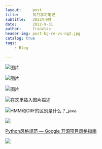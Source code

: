 ```yaml
---
layout:     post
title:      每月学习笔记
subtitle:   2022年9月
date:       2022-9-31
author:     franztao
header-img: post-bg-re-vs-ng2.jpg
catalog: true
tags:
    - Blog

---
```


![图片](https://mmbiz.qpic.cn/mmbiz_png/GcdHgGa9nicjoqLNF2z2icEgouv7AbK2XdfVRnzsQTFj627hoQmNYIxhWywYgwRYRfu6HhzMrD87cQtKqCo0uRxQ/640?wx_fmt=png&wxfrom=5&wx_lazy=1&wx_co=1)

![图片](https://mmbiz.qpic.cn/mmbiz_png/GcdHgGa9nicjoqLNF2z2icEgouv7AbK2XdNC9QStfibibP8peaDcNdQbPBiboUiclvnAJ1T92UcxdvWUGticicSa10IBgA/640?wx_fmt=png&wxfrom=5&wx_lazy=1&wx_co=1)

![图片](https://mmbiz.qpic.cn/mmbiz_gif/KmXPKA19gWichyOxI1MWeTqYpC5sC6lCO7QgicSLAxFYH0ng3754icbib2ibznruuqicIy4faqoOlK4yLposfFDqPMlg/640?wx_fmt=gif&random=0.21397999780323507&random=0.3835044881307472&wxfrom=5&wx_lazy=1)

![在这里插入图片描述](https://img-blog.csdnimg.cn/8ab5e56482af422485edfde5a4c04c79.jpg?x-oss-process=image/watermark,type_ZmFuZ3poZW5naGVpdGk,shadow_10,text_aHR0cHM6Ly9ibG9nLmNzZG4ubmV0L3FxXzM5MjEzNTgw,size_16,color_FFFFFF,t_70)

![HMM和CRF的区别是什么？_java](https://s2.51cto.com/images/blog/202101/29/5c30ab9adf34cd60d755eeae245227c5.jpeg)

![](https://pic4.zhimg.com/80/v2-a50a353fb2277abc01e0ef14607a499f_720w.jpg)

[Python风格规范 &mdash; Google 开源项目风格指南](https://zh-google-styleguide.readthedocs.io/en/latest/google-python-styleguide/python_style_rules/)





![](https://imgconvert.csdnimg.cn/aHR0cHM6Ly9waWMyLnpoaW1nLmNvbS84MC92Mi0xODNkZGNmMTFjMTkxMzE2NTc2MzI4MDRkNWUxMmE0OV83MjB3LmpwZw?x-oss-process=image/format,png)